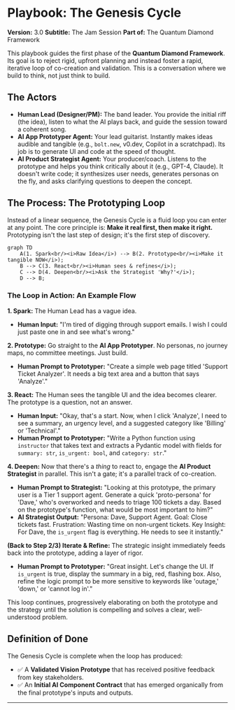 # Playbook: The Genesis Cycle
**Version:** 3.0
**Subtitle:** The Jam Session
**Part of:** The Quantum Diamond Framework

This playbook guides the first phase of the **Quantum Diamond Framework**. Its goal is to reject rigid, upfront planning and instead foster a rapid, iterative loop of co-creation and validation. This is a conversation where we build to think, not just think to build.

## The Actors

*   **Human Lead (Designer/PM):** The band leader. You provide the initial riff (the idea), listen to what the AI plays back, and guide the session toward a coherent song.
*   **AI App Prototyper Agent:** Your lead guitarist. Instantly makes ideas audible and tangible (e.g., `bolt.new`, v0.dev, Copilot in a scratchpad). Its job is to generate UI and code at the speed of thought.
*   **AI Product Strategist Agent:** Your producer/coach. Listens to the prototype and helps you think critically about it (e.g., GPT-4, Claude). It doesn't write code; it synthesizes user needs, generates personas on the fly, and asks clarifying questions to deepen the concept.

## The Process: The Prototyping Loop

Instead of a linear sequence, the Genesis Cycle is a fluid loop you can enter at any point. The core principle is: **Make it real first, then make it right.** Prototyping isn't the last step of design; it's the first step of discovery.

```mermaid
graph TD
    A(1. Spark<br/><i>Raw Idea</i>) --> B(2. Prototype<br/><i>Make it tangible NOW</i>);
    B --> C(3. React<br/><i>Human sees & refines</i>);
    C --> D(4. Deepen<br/><i>Ask the Strategist 'Why?'</i>);
    D --> B;
```

### The Loop in Action: An Example Flow

**1. Spark:** The Human Lead has a vague idea.
*   **Human Input:** "I'm tired of digging through support emails. I wish I could just paste one in and see what's wrong."

**2. Prototype:** Go straight to the **AI App Prototyper**. No personas, no journey maps, no committee meetings. Just build.
*   **Human Prompt to Prototyper:** "Create a simple web page titled 'Support Ticket Analyzer'. It needs a big text area and a button that says 'Analyze'."

**3. React:** The Human sees the tangible UI and the idea becomes clearer. The prototype is a question, not an answer.
*   **Human Input:** "Okay, that's a start. Now, when I click 'Analyze', I need to see a summary, an urgency level, and a suggested category like 'Billing' or 'Technical'."
*   **Human Prompt to Prototyper:** "Write a Python function using `instructor` that takes text and extracts a Pydantic model with fields for `summary: str`, `is_urgent: bool`, and `category: str`."

**4. Deepen:** Now that there's a *thing* to react to, engage the **AI Product Strategist** in parallel. This isn't a gate; it's a parallel track of co-creation.
*   **Human Prompt to Strategist:** "Looking at this prototype, the primary user is a Tier 1 support agent. Generate a quick 'proto-persona' for 'Dave,' who's overworked and needs to triage 100 tickets a day. Based on the prototype's function, what would be most important to him?"
*   **AI Strategist Output:** "Persona: Dave, Support Agent. Goal: Close tickets fast. Frustration: Wasting time on non-urgent tickets. Key Insight: For Dave, the `is_urgent` flag is everything. He needs to see it instantly."

**(Back to Step 2/3) Iterate & Refine:** The strategic insight immediately feeds back into the prototype, adding a layer of rigor.
*   **Human Prompt to Prototyper:** "Great insight. Let's change the UI. If `is_urgent` is true, display the summary in a big, red, flashing box. Also, refine the logic prompt to be more sensitive to keywords like 'outage,' 'down,' or 'cannot log in'."

This loop continues, progressively elaborating on both the prototype and the strategy until the solution is compelling and solves a clear, well-understood problem.

## Definition of Done

The Genesis Cycle is complete when the loop has produced:
*   ✅ A **Validated Vision Prototype** that has received positive feedback from key stakeholders.
*   ✅ An **Initial AI Component Contract** that has emerged organically from the final prototype's inputs and outputs.

---
